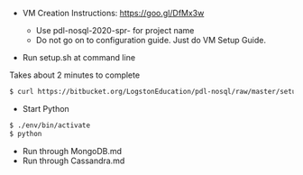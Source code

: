 - VM Creation Instructions: https://goo.gl/DfMx3w
  - Use pdl-nosql-2020-spr-<UNI> for project name
  - Do not go on to configuration guide. Just do VM Setup Guide.

- Run setup.sh at command line

Takes about 2 minutes to complete

```sh
$ curl https://bitbucket.org/LogstonEducation/pdl-nosql/raw/master/setup.sh | bash
```

- Start Python

```sh
$ ./env/bin/activate
$ python
```

- Run through MongoDB.md
- Run through Cassandra.md
